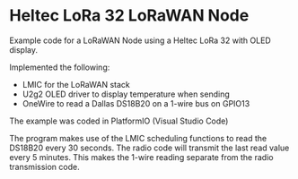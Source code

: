 # Heltec LoRa 32 LoRaWAN Node

Example code for a LoRaWAN Node using a Heltec LoRa 32 with OLED display.

Implemented the following:
* LMIC for the LoRaWAN stack
* U2g2 OLED driver to display temperature when sending
* OneWire to read a Dallas DS18B20 on a 1-wire bus on GPIO13

The example was coded in PlatformIO (Visual Studio Code)

The program makes use of the LMIC scheduling functions to read the DS18B20 every 30 seconds. The radio code will transmit the last read value every 5 minutes. This makes the 1-wire reading separate from the radio transmission code.
